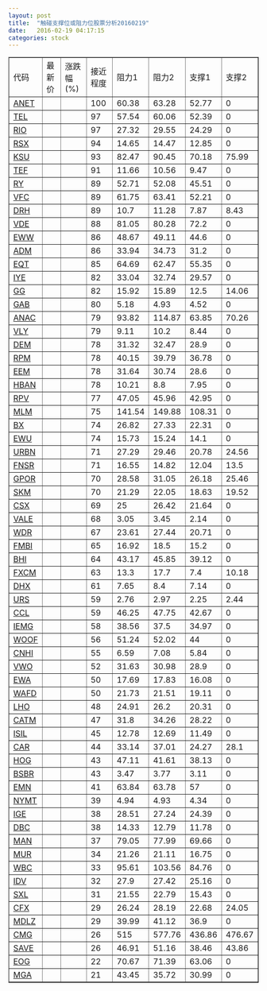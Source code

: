 ```yaml
---
layout: post
title:  "触碰支撑位或阻力位股票分析20160219"
date:   2016-02-19 04:17:15
categories: stock
---
```

<script type="text/javascript">
var stockList = []
stockList.push('gb_anet');
stockList.push('gb_tel');
stockList.push('gb_rio');
stockList.push('gb_rsx');
stockList.push('gb_ksu');
stockList.push('gb_tef');
stockList.push('gb_ry');
stockList.push('gb_vfc');
stockList.push('gb_drh');
stockList.push('gb_vde');
stockList.push('gb_eww');
stockList.push('gb_adm');
stockList.push('gb_eqt');
stockList.push('gb_iye');
stockList.push('gb_gg');
stockList.push('gb_gab');
stockList.push('gb_anac');
stockList.push('gb_vly');
stockList.push('gb_dem');
stockList.push('gb_rpm');
stockList.push('gb_eem');
stockList.push('gb_hban');
stockList.push('gb_rpv');
stockList.push('gb_mlm');
stockList.push('gb_bx');
stockList.push('gb_ewu');
stockList.push('gb_urbn');
stockList.push('gb_fnsr');
stockList.push('gb_gpor');
stockList.push('gb_skm');
stockList.push('gb_csx');
stockList.push('gb_vale');
stockList.push('gb_wdr');
stockList.push('gb_fmbi');
stockList.push('gb_bhi');
stockList.push('gb_fxcm');
stockList.push('gb_dhx');
stockList.push('gb_urs');
stockList.push('gb_ccl');
stockList.push('gb_iemg');
stockList.push('gb_woof');
stockList.push('gb_cnhi');
stockList.push('gb_vwo');
stockList.push('gb_ewa');
stockList.push('gb_wafd');
stockList.push('gb_lho');
stockList.push('gb_catm');
stockList.push('gb_isil');
stockList.push('gb_car');
stockList.push('gb_hog');
stockList.push('gb_bsbr');
stockList.push('gb_emn');
stockList.push('gb_nymt');
stockList.push('gb_ige');
stockList.push('gb_dbc');
stockList.push('gb_man');
stockList.push('gb_mur');
stockList.push('gb_wbc');
stockList.push('gb_idv');
stockList.push('gb_sxl');
stockList.push('gb_cfx');
stockList.push('gb_mdlz');
stockList.push('gb_cmg');
stockList.push('gb_save');
stockList.push('gb_eog');
stockList.push('gb_mga');
</script>
<table border="1">
 <tr>
 <td>代码</td>
 <td>最新价</td>
 <td>涨跌幅(%)</td>
 <td>接近程度</td>
 <td>阻力1</td>
 <td>阻力2</td>
 <td>支撑1</td>
 <td>支撑2</td>
</tr>
  <tr id="anet" class="red">
  <td><a href="http://stock.finance.sina.com.cn/usstock/quotes/ANET.html" target="_blank">ANET</a></td><td></td><td></td><td>100</td><td>60.38</td><td>63.28</td><td>52.77</td><td>0</td></tr>
  <tr id="tel" class="red">
  <td><a href="http://stock.finance.sina.com.cn/usstock/quotes/TEL.html" target="_blank">TEL</a></td><td></td><td></td><td>97</td><td>57.54</td><td>60.06</td><td>52.39</td><td>0</td></tr>
  <tr id="rio" class="red">
  <td><a href="http://stock.finance.sina.com.cn/usstock/quotes/RIO.html" target="_blank">RIO</a></td><td></td><td></td><td>97</td><td>27.32</td><td>29.55</td><td>24.29</td><td>0</td></tr>
  <tr id="rsx" class="red">
  <td><a href="http://stock.finance.sina.com.cn/usstock/quotes/RSX.html" target="_blank">RSX</a></td><td></td><td></td><td>94</td><td>14.65</td><td>14.47</td><td>12.85</td><td>0</td></tr>
  <tr id="ksu" class="red">
  <td><a href="http://stock.finance.sina.com.cn/usstock/quotes/KSU.html" target="_blank">KSU</a></td><td></td><td></td><td>93</td><td>82.47</td><td>90.45</td><td>70.18</td><td>75.99</td></tr>
  <tr id="tef" class="red">
  <td><a href="http://stock.finance.sina.com.cn/usstock/quotes/TEF.html" target="_blank">TEF</a></td><td></td><td></td><td>91</td><td>11.66</td><td>10.56</td><td>9.47</td><td>0</td></tr>
  <tr id="ry" class="red">
  <td><a href="http://stock.finance.sina.com.cn/usstock/quotes/RY.html" target="_blank">RY</a></td><td></td><td></td><td>89</td><td>52.71</td><td>52.08</td><td>45.51</td><td>0</td></tr>
  <tr id="vfc" class="red">
  <td><a href="http://stock.finance.sina.com.cn/usstock/quotes/VFC.html" target="_blank">VFC</a></td><td></td><td></td><td>89</td><td>61.75</td><td>63.41</td><td>52.21</td><td>0</td></tr>
  <tr id="drh" class="green">
  <td><a href="http://stock.finance.sina.com.cn/usstock/quotes/DRH.html" target="_blank">DRH</a></td><td></td><td></td><td>89</td><td>10.7</td><td>11.28</td><td>7.87</td><td>8.43</td></tr>
  <tr id="vde" class="red">
  <td><a href="http://stock.finance.sina.com.cn/usstock/quotes/VDE.html" target="_blank">VDE</a></td><td></td><td></td><td>88</td><td>81.05</td><td>80.28</td><td>72.2</td><td>0</td></tr>
  <tr id="eww" class="red">
  <td><a href="http://stock.finance.sina.com.cn/usstock/quotes/EWW.html" target="_blank">EWW</a></td><td></td><td></td><td>86</td><td>48.67</td><td>49.11</td><td>44.6</td><td>0</td></tr>
  <tr id="adm" class="red">
  <td><a href="http://stock.finance.sina.com.cn/usstock/quotes/ADM.html" target="_blank">ADM</a></td><td></td><td></td><td>86</td><td>33.94</td><td>34.73</td><td>31.2</td><td>0</td></tr>
  <tr id="eqt" class="red">
  <td><a href="http://stock.finance.sina.com.cn/usstock/quotes/EQT.html" target="_blank">EQT</a></td><td></td><td></td><td>85</td><td>64.69</td><td>62.47</td><td>55.35</td><td>0</td></tr>
  <tr id="iye" class="red">
  <td><a href="http://stock.finance.sina.com.cn/usstock/quotes/IYE.html" target="_blank">IYE</a></td><td></td><td></td><td>82</td><td>33.04</td><td>32.74</td><td>29.57</td><td>0</td></tr>
  <tr id="gg" class="red">
  <td><a href="http://stock.finance.sina.com.cn/usstock/quotes/GG.html" target="_blank">GG</a></td><td></td><td></td><td>82</td><td>15.92</td><td>15.89</td><td>12.5</td><td>14.06</td></tr>
  <tr id="gab" class="red">
  <td><a href="http://stock.finance.sina.com.cn/usstock/quotes/GAB.html" target="_blank">GAB</a></td><td></td><td></td><td>80</td><td>5.18</td><td>4.93</td><td>4.52</td><td>0</td></tr>
  <tr id="anac" class="green">
  <td><a href="http://stock.finance.sina.com.cn/usstock/quotes/ANAC.html" target="_blank">ANAC</a></td><td></td><td></td><td>79</td><td>93.82</td><td>114.87</td><td>63.85</td><td>70.26</td></tr>
  <tr id="vly" class="red">
  <td><a href="http://stock.finance.sina.com.cn/usstock/quotes/VLY.html" target="_blank">VLY</a></td><td></td><td></td><td>79</td><td>9.11</td><td>10.2</td><td>8.44</td><td>0</td></tr>
  <tr id="dem" class="red">
  <td><a href="http://stock.finance.sina.com.cn/usstock/quotes/DEM.html" target="_blank">DEM</a></td><td></td><td></td><td>78</td><td>31.32</td><td>32.47</td><td>28.9</td><td>0</td></tr>
  <tr id="rpm" class="red">
  <td><a href="http://stock.finance.sina.com.cn/usstock/quotes/RPM.html" target="_blank">RPM</a></td><td></td><td></td><td>78</td><td>40.15</td><td>39.79</td><td>36.78</td><td>0</td></tr>
  <tr id="eem" class="red">
  <td><a href="http://stock.finance.sina.com.cn/usstock/quotes/EEM.html" target="_blank">EEM</a></td><td></td><td></td><td>78</td><td>31.64</td><td>30.74</td><td>28.6</td><td>0</td></tr>
  <tr id="hban" class="red">
  <td><a href="http://stock.finance.sina.com.cn/usstock/quotes/HBAN.html" target="_blank">HBAN</a></td><td></td><td></td><td>78</td><td>10.21</td><td>8.8</td><td>7.95</td><td>0</td></tr>
  <tr id="rpv" class="red">
  <td><a href="http://stock.finance.sina.com.cn/usstock/quotes/RPV.html" target="_blank">RPV</a></td><td></td><td></td><td>77</td><td>47.05</td><td>45.96</td><td>42.95</td><td>0</td></tr>
  <tr id="mlm" class="red">
  <td><a href="http://stock.finance.sina.com.cn/usstock/quotes/MLM.html" target="_blank">MLM</a></td><td></td><td></td><td>75</td><td>141.54</td><td>149.88</td><td>108.31</td><td>0</td></tr>
  <tr id="bx" class="red">
  <td><a href="http://stock.finance.sina.com.cn/usstock/quotes/BX.html" target="_blank">BX</a></td><td></td><td></td><td>74</td><td>26.82</td><td>27.33</td><td>22.31</td><td>0</td></tr>
  <tr id="ewu" class="red">
  <td><a href="http://stock.finance.sina.com.cn/usstock/quotes/EWU.html" target="_blank">EWU</a></td><td></td><td></td><td>74</td><td>15.73</td><td>15.24</td><td>14.1</td><td>0</td></tr>
  <tr id="urbn" class="red">
  <td><a href="http://stock.finance.sina.com.cn/usstock/quotes/URBN.html" target="_blank">URBN</a></td><td></td><td></td><td>71</td><td>27.29</td><td>29.46</td><td>20.78</td><td>24.56</td></tr>
  <tr id="fnsr" class="green">
  <td><a href="http://stock.finance.sina.com.cn/usstock/quotes/FNSR.html" target="_blank">FNSR</a></td><td></td><td></td><td>71</td><td>16.55</td><td>14.82</td><td>12.04</td><td>13.5</td></tr>
  <tr id="gpor" class="green">
  <td><a href="http://stock.finance.sina.com.cn/usstock/quotes/GPOR.html" target="_blank">GPOR</a></td><td></td><td></td><td>70</td><td>28.58</td><td>31.05</td><td>26.18</td><td>25.46</td></tr>
  <tr id="skm" class="green">
  <td><a href="http://stock.finance.sina.com.cn/usstock/quotes/SKM.html" target="_blank">SKM</a></td><td></td><td></td><td>70</td><td>21.29</td><td>22.05</td><td>18.63</td><td>19.52</td></tr>
  <tr id="csx" class="red">
  <td><a href="http://stock.finance.sina.com.cn/usstock/quotes/CSX.html" target="_blank">CSX</a></td><td></td><td></td><td>69</td><td>25</td><td>26.42</td><td>21.64</td><td>0</td></tr>
  <tr id="vale" class="red">
  <td><a href="http://stock.finance.sina.com.cn/usstock/quotes/VALE.html" target="_blank">VALE</a></td><td></td><td></td><td>68</td><td>3.05</td><td>3.45</td><td>2.14</td><td>0</td></tr>
  <tr id="wdr" class="red">
  <td><a href="http://stock.finance.sina.com.cn/usstock/quotes/WDR.html" target="_blank">WDR</a></td><td></td><td></td><td>67</td><td>23.61</td><td>27.44</td><td>20.71</td><td>0</td></tr>
  <tr id="fmbi" class="red">
  <td><a href="http://stock.finance.sina.com.cn/usstock/quotes/FMBI.html" target="_blank">FMBI</a></td><td></td><td></td><td>65</td><td>16.92</td><td>18.5</td><td>15.2</td><td>0</td></tr>
  <tr id="bhi" class="red">
  <td><a href="http://stock.finance.sina.com.cn/usstock/quotes/BHI.html" target="_blank">BHI</a></td><td></td><td></td><td>64</td><td>43.17</td><td>45.85</td><td>39.12</td><td>0</td></tr>
  <tr id="fxcm" class="red">
  <td><a href="http://stock.finance.sina.com.cn/usstock/quotes/FXCM.html" target="_blank">FXCM</a></td><td></td><td></td><td>63</td><td>13.3</td><td>17.7</td><td>7.4</td><td>10.18</td></tr>
  <tr id="dhx" class="red">
  <td><a href="http://stock.finance.sina.com.cn/usstock/quotes/DHX.html" target="_blank">DHX</a></td><td></td><td></td><td>61</td><td>7.65</td><td>8.4</td><td>7.14</td><td>0</td></tr>
  <tr id="urs" class="green">
  <td><a href="http://stock.finance.sina.com.cn/usstock/quotes/URS.html" target="_blank">URS</a></td><td></td><td></td><td>59</td><td>2.76</td><td>2.97</td><td>2.25</td><td>2.44</td></tr>
  <tr id="ccl" class="red">
  <td><a href="http://stock.finance.sina.com.cn/usstock/quotes/CCL.html" target="_blank">CCL</a></td><td></td><td></td><td>59</td><td>46.25</td><td>47.75</td><td>42.67</td><td>0</td></tr>
  <tr id="iemg" class="red">
  <td><a href="http://stock.finance.sina.com.cn/usstock/quotes/IEMG.html" target="_blank">IEMG</a></td><td></td><td></td><td>58</td><td>38.56</td><td>37.5</td><td>34.97</td><td>0</td></tr>
  <tr id="woof" class="red">
  <td><a href="http://stock.finance.sina.com.cn/usstock/quotes/WOOF.html" target="_blank">WOOF</a></td><td></td><td></td><td>56</td><td>51.24</td><td>52.02</td><td>44</td><td>0</td></tr>
  <tr id="cnhi" class="red">
  <td><a href="http://stock.finance.sina.com.cn/usstock/quotes/CNHI.html" target="_blank">CNHI</a></td><td></td><td></td><td>55</td><td>6.59</td><td>7.08</td><td>5.84</td><td>0</td></tr>
  <tr id="vwo" class="red">
  <td><a href="http://stock.finance.sina.com.cn/usstock/quotes/VWO.html" target="_blank">VWO</a></td><td></td><td></td><td>52</td><td>31.63</td><td>30.98</td><td>28.9</td><td>0</td></tr>
  <tr id="ewa" class="red">
  <td><a href="http://stock.finance.sina.com.cn/usstock/quotes/EWA.html" target="_blank">EWA</a></td><td></td><td></td><td>50</td><td>17.69</td><td>17.83</td><td>16.08</td><td>0</td></tr>
  <tr id="wafd" class="red">
  <td><a href="http://stock.finance.sina.com.cn/usstock/quotes/WAFD.html" target="_blank">WAFD</a></td><td></td><td></td><td>50</td><td>21.73</td><td>21.51</td><td>19.11</td><td>0</td></tr>
  <tr id="lho" class="red">
  <td><a href="http://stock.finance.sina.com.cn/usstock/quotes/LHO.html" target="_blank">LHO</a></td><td></td><td></td><td>48</td><td>24.91</td><td>26.2</td><td>20.31</td><td>0</td></tr>
  <tr id="catm" class="red">
  <td><a href="http://stock.finance.sina.com.cn/usstock/quotes/CATM.html" target="_blank">CATM</a></td><td></td><td></td><td>47</td><td>31.8</td><td>34.26</td><td>28.22</td><td>0</td></tr>
  <tr id="isil" class="red">
  <td><a href="http://stock.finance.sina.com.cn/usstock/quotes/ISIL.html" target="_blank">ISIL</a></td><td></td><td></td><td>45</td><td>12.78</td><td>12.69</td><td>11.49</td><td>0</td></tr>
  <tr id="car" class="green">
  <td><a href="http://stock.finance.sina.com.cn/usstock/quotes/CAR.html" target="_blank">CAR</a></td><td></td><td></td><td>44</td><td>33.14</td><td>37.01</td><td>24.27</td><td>28.1</td></tr>
  <tr id="hog" class="red">
  <td><a href="http://stock.finance.sina.com.cn/usstock/quotes/HOG.html" target="_blank">HOG</a></td><td></td><td></td><td>43</td><td>47.11</td><td>41.61</td><td>38.13</td><td>0</td></tr>
  <tr id="bsbr" class="red">
  <td><a href="http://stock.finance.sina.com.cn/usstock/quotes/BSBR.html" target="_blank">BSBR</a></td><td></td><td></td><td>43</td><td>3.47</td><td>3.77</td><td>3.11</td><td>0</td></tr>
  <tr id="emn" class="red">
  <td><a href="http://stock.finance.sina.com.cn/usstock/quotes/EMN.html" target="_blank">EMN</a></td><td></td><td></td><td>41</td><td>63.84</td><td>63.78</td><td>57</td><td>0</td></tr>
  <tr id="nymt" class="red">
  <td><a href="http://stock.finance.sina.com.cn/usstock/quotes/NYMT.html" target="_blank">NYMT</a></td><td></td><td></td><td>39</td><td>4.94</td><td>4.93</td><td>4.34</td><td>0</td></tr>
  <tr id="ige" class="red">
  <td><a href="http://stock.finance.sina.com.cn/usstock/quotes/IGE.html" target="_blank">IGE</a></td><td></td><td></td><td>38</td><td>28.51</td><td>27.24</td><td>24.39</td><td>0</td></tr>
  <tr id="dbc" class="red">
  <td><a href="http://stock.finance.sina.com.cn/usstock/quotes/DBC.html" target="_blank">DBC</a></td><td></td><td></td><td>38</td><td>14.33</td><td>12.79</td><td>11.78</td><td>0</td></tr>
  <tr id="man" class="red">
  <td><a href="http://stock.finance.sina.com.cn/usstock/quotes/MAN.html" target="_blank">MAN</a></td><td></td><td></td><td>37</td><td>79.05</td><td>77.99</td><td>69.66</td><td>0</td></tr>
  <tr id="mur" class="green">
  <td><a href="http://stock.finance.sina.com.cn/usstock/quotes/MUR.html" target="_blank">MUR</a></td><td></td><td></td><td>34</td><td>21.26</td><td>21.11</td><td>16.75</td><td>0</td></tr>
  <tr id="wbc" class="red">
  <td><a href="http://stock.finance.sina.com.cn/usstock/quotes/WBC.html" target="_blank">WBC</a></td><td></td><td></td><td>33</td><td>95.61</td><td>103.56</td><td>84.76</td><td>0</td></tr>
  <tr id="idv" class="red">
  <td><a href="http://stock.finance.sina.com.cn/usstock/quotes/IDV.html" target="_blank">IDV</a></td><td></td><td></td><td>32</td><td>27.9</td><td>27.42</td><td>25.16</td><td>0</td></tr>
  <tr id="sxl" class="green">
  <td><a href="http://stock.finance.sina.com.cn/usstock/quotes/SXL.html" target="_blank">SXL</a></td><td></td><td></td><td>31</td><td>21.55</td><td>22.79</td><td>15.43</td><td>0</td></tr>
  <tr id="cfx" class="red">
  <td><a href="http://stock.finance.sina.com.cn/usstock/quotes/CFX.html" target="_blank">CFX</a></td><td></td><td></td><td>29</td><td>26.24</td><td>28.19</td><td>22.68</td><td>24.05</td></tr>
  <tr id="mdlz" class="red">
  <td><a href="http://stock.finance.sina.com.cn/usstock/quotes/MDLZ.html" target="_blank">MDLZ</a></td><td></td><td></td><td>29</td><td>39.99</td><td>41.12</td><td>36.9</td><td>0</td></tr>
  <tr id="cmg" class="green">
  <td><a href="http://stock.finance.sina.com.cn/usstock/quotes/CMG.html" target="_blank">CMG</a></td><td></td><td></td><td>26</td><td>515</td><td>577.76</td><td>436.86</td><td>476.67</td></tr>
  <tr id="save" class="red">
  <td><a href="http://stock.finance.sina.com.cn/usstock/quotes/SAVE.html" target="_blank">SAVE</a></td><td></td><td></td><td>26</td><td>46.91</td><td>51.16</td><td>38.46</td><td>43.86</td></tr>
  <tr id="eog" class="red">
  <td><a href="http://stock.finance.sina.com.cn/usstock/quotes/EOG.html" target="_blank">EOG</a></td><td></td><td></td><td>22</td><td>70.67</td><td>71.39</td><td>63.06</td><td>0</td></tr>
  <tr id="mga" class="red">
  <td><a href="http://stock.finance.sina.com.cn/usstock/quotes/MGA.html" target="_blank">MGA</a></td><td></td><td></td><td>21</td><td>43.45</td><td>35.72</td><td>30.99</td><td>0</td></tr>
</table>
